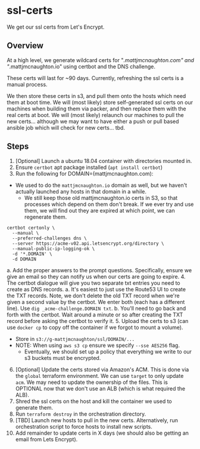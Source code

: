 # ssl-certs

We get our ssl certs from Let's Encrypt.

## Overview

At a high level, we generate wildcard certs for "*.mattjmcnaughton.com" and
"*.mattjmcnaughton.io" using certbot and the DNS challenge.

These certs will last for ~90 days. Currently, refreshing the ssl certs is a
manual process.

We then store these certs in s3, and pull them onto the hosts which need them at
boot time. We will (most likely) store self-generated ssl certs on our machines
when building them via packer, and then replace them with the real certs at
boot. We will (most likely) relaunch our machines to pull the new certs...
although we may want to have either a push or pull based ansible job which will
check for new certs... tbd.

## Steps

1. [Optional] Launch a ubuntu 18.04 container with directories mounted in.
2. Ensure `certbot` apt package installed (`apt install certbot`)
3. Run the following for DOMAIN=(mattjmcnaughton.com):
  - We used to do the `mattjmcnaughton.io` domain as well, but we haven't
    actually launched any hosts in that domain in a while.
    - We still keep those old mattjmcnaughton.io certs in S3, so that processes
      which depend on them don't break. If we ever try and use them, we will
      find out they are expired at which point, we can regenerate them.
```
certbot certonly \
  --manual \
  --preferred-challenges dns \
  --server https://acme-v02.api.letsencrypt.org/directory \
  --manual-public-ip-logging-ok \
  -d '*.DOMAIN' \
  -d DOMAIN
```

  a. Add the proper answers to the prompt questions. Specifically, ensure we
  give an email so they can notify us when our certs are going to expire.
4. The certbot dialogue will give you two separate txt entries you need to create as DNS records.
  a. It's easiest to just use the Route53 UI to create the TXT records. Note, we
  don't delete the old TXT record when we're given a second value by the
  certbot. We enter both (each has a different line). Use `dig _acme-challenge.DOMAIN txt`.
  b. You'll need to go back and forth with the certbot. Wait around a minute or
      so after creating the TXT record before asking the certbot to verify it.
5. Upload the certs to s3 (can use `docker cp` to copy off the container if we
   forgot to mount a volume).
  - Store in `s3://g-mattjmcnaughton/ssl/DOMAIN/...`
  - NOTE: When using `aws s3 cp` ensure we specify `--sse AES256` flag.
    - Eventually, we should set up a policy that everything we write to our s3
      buckets must be encrypted.
6. [Optional] Update the certs stored via Amazon's ACM. This is done via the `global`
   terraform environment. We can use `target` to only update `acm`. We may need
   to update the ownership of the files. This is OPTIONAL now that we don't use
   an ALB (which is what required the ALB).
7. Shred the ssl certs on the host and kill the container we used to generate
   them.
8. Run `terraform destroy` in the orchestration directory.
9. [TBD] Launch new hosts to pull in the new certs. Alternatively, run
   orchestration script to force hosts to install new scripts.
10. Add remainder to update certs in X days (we should also be getting an email
   from Lets Encrypt).
